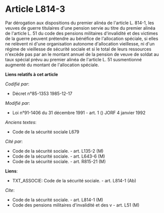 # Article L814-3

Par dérogation aux dispositions du premier alinéa de l'article L. 814-1, les veuves de guerre titulaires d'une pension servie
au titre du premier alinéa de l'article L. 51 du code des pensions militaires d'invalidité et des victimes de la guerre
peuvent prétendre au bénéfice de l'allocation spéciale, si elles ne relèvent ni d'une organisation autonome d'allocation
vieillesse, ni d'un régime de vieillesse de sécurité sociale et si le total de leurs ressources n'excède pas par an le
montant annuel de la pension de veuve de soldat au taux spécial prévu au premier alinéa de l'article L. 51 susmentionné
augmenté du montant de l'allocation spéciale.

**Liens relatifs à cet article**

_Codifié par_:

  - Décret n°85-1353 1985-12-17

_Modifié par_:

  - Loi n°91-1406 du 31 décembre 1991 - art. 1 () JORF 4 janvier 1992

_Anciens textes_:

  - Code de la sécurité sociale L679

_Cité par_:

  - Code de la sécurité sociale. - art. L135-2 (M)
  - Code de la sécurité sociale. - art. L643-6 (M)
  - Code de la sécurité sociale. - art. R815-21 (M)

**Liens**:

  - TXT_ASSOCIE: Code de la sécurité sociale. - art. L814-1 (Ab)

_Cite_:

  - Code de la sécurité sociale. - art. L814-1 (M)
  - Code des pensions militaires d'invalidité et des v - art. L51 (M)
